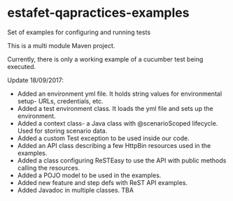 # estafet-qapractices-examples
Set of examples for configuring and running tests

This is a multi module Maven project.

Currently, there is only a working example of a cucumber test being executed.

Update 18/09/2017:
* Added an environment yml file. It holds string values for environmental setup- URLs, credentials, etc.
* Added a test environment class. It loads the yml file and sets up the environment.
* Added a context class- a Java class with @scenarioScoped lifecycle. Used for storing scenario data.
* Added a custom Test exception to be used inside our code.
* Added an API class describing a few HttpBin resources used in the examples.
* Added a class configuring ReSTEasy to use the API with public methods calling the resources.
* Added a POJO model to be used in the examples.
* Added new feature and step defs with ReST API examples.
* Added Javadoc in multiple classes.
TBA
